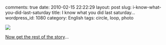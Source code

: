 comments: true
date: 2010-02-15 22:22:29
layout: post
slug: i-know-what-you-did-last-saturday
title: I know what you did last saturday...
wordpress_id: 1080
category: English
tags: circle, loop, photo

[![](http://kevin.deldycke.com/wp-content/uploads/2010/02/mysterious-photographer-168x300.jpg)](http://be.st.free.fr/perso/doku.php/photo/trip)

[Now get the rest of the story](http://be.st.free.fr/perso/doku.php/photo/trip)...
